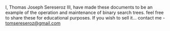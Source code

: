 I, Thomas Joseph Sereseroz III, have made these documents to be an example of the operation and maintenance of binary search trees.
feel free to share these for educational purposes. If you wish to sell it... contact me - tomsereseroz@gmail.com